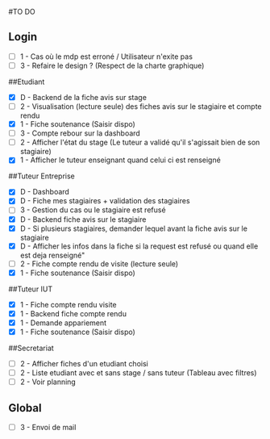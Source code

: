 #TO DO
## Login
 - [ ] 1 - Cas où le mdp est erroné / Utilisateur n'exite pas  
 - [ ] 3 - Refaire le design ? (Respect de la charte graphique)  
  
##Etudiant
 - [X] D - Backend de la fiche avis sur stage
 - [ ] 2 - Visualisation (lecture seule) des fiches avis sur le stagiaire et compte rendu  
 - [X] 1 - Fiche soutenance (Saisir dispo)  
 - [ ] 3 - Compte rebour sur la dashboard  
 - [ ] 2 - Afficher l'état du stage (Le tuteur a validé qu'il s'agissait bien de son stagiaire)  
 - [X] 1 - Afficher le tuteur enseignant quand celui ci est renseigné  

##Tuteur Entreprise
 - [x] D - Dashboard
 - [X] D - Fiche mes stagiaires + validation des stagiaires  
 - [ ] 3 - Gestion du cas ou le stagiaire est refusé  
 - [X] D - Backend fiche avis sur le stagiaire  
 - [X] D - Si plusieurs stagiaires, demander lequel avant la fiche avis sur le stagiaire  
 - [X] D - Afficher les infos dans la fiche si la request est refusé ou quand elle est deja renseigné"  
 - [ ] 2 - Fiche compte rendu de visite (lecture seule)  
 - [X] 1 - Fiche soutenance (Saisir dispo)  
 
##Tuteur IUT
 - [X] 1 - Fiche compte rendu visite  
 - [X] 1 - Backend fiche compte rendu
 - [X] 1 - Demande appariement  
 - [X] 1 - Fiche soutenance (Saisir dispo)  
   
##Secretariat
 - [ ] 2 - Afficher fiches d'un etudiant choisi  
 - [ ] 2 - Liste etudiant avec et sans stage / sans tuteur (Tableau avec filtres)  
 - [ ] 2 - Voir planning  

## Global  
 - [ ] 3 - Envoi de mail  
